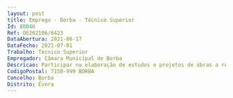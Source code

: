 ```yaml
--- 
layout: post
title: Emprego - Borba - Técnico Superior
Id: 88046
Ref: OE202106/0423
DataAbertura: 2021-06-17
DataFecho: 2021-07-01
Trabalho: Técnico Superior
Empregador: Câmara Municipal de Borba
Descricao: Participar na elaboração de estudos e projetos de obras a realizar, no âmbito dos serviços urbanos  Participar na preparação de procedimentos pré contratuais com vista à aquisição e locação de bens e serviços  Emitir pareceres técnicos sobre projetos, no âmbito das suas atribuições, ao abrigo do RJUE e sobre pedidos de instalação de infraestruturas no domínio público municipal  Promover a melhoria da qualidade ambiental e vida da população  Promover a recolha seletiva e reciclagem  Assegurar a gestão, o bom funcionamento, a manutenção e a conservação dos sistemas de infraestruturas municipais de abastecimento de água, de águas residuais, de resíduos sólidos urbanos e ambiente urbano  Realizar a gestão e manutenção dos cemitérios sob jurisdição municipal.
CodigoPostal: 7150-999 BORBA
Concelho: Borba
Distrito: Évora
--- 
```

